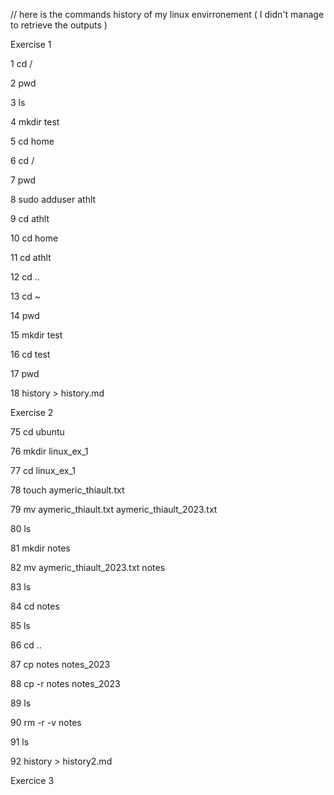 // here is the commands history of my linux envirronement ( I didn't manage to retrieve the outputs )


Exercise 1

1  cd /

2  pwd

3  ls

4  mkdir test

5  cd home

6  cd /

7  pwd

8  sudo adduser athlt

9  cd athlt

10  cd home

11  cd athlt

12  cd ..

13  cd ~

14  pwd

15  mkdir test

16  cd test

17  pwd

18  history > history.md


Exercise 2


75  cd ubuntu

76  mkdir linux_ex_1

77  cd linux_ex_1

78  touch aymeric_thiault.txt

79  mv aymeric_thiault.txt aymeric_thiault_2023.txt

80  ls

81  mkdir notes

82  mv aymeric_thiault_2023.txt notes

83  ls

84  cd notes

85  ls

86  cd ..

87  cp notes notes_2023

88  cp -r  notes notes_2023

89  ls

90  rm -r -v notes

91  ls

92  history > history2.md


Exercice 3




